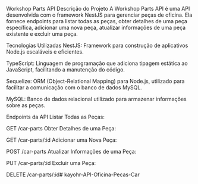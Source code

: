 Workshop Parts API
Descrição do Projeto
A Workshop Parts API é uma API desenvolvida com o framework NestJS para gerenciar peças de oficina. Ela fornece endpoints para listar todas as peças, obter detalhes de uma peça específica, adicionar uma nova peça, atualizar informações de uma peça existente e excluir uma peça.

Tecnologias Utilizadas
NestJS: Framework para construção de aplicativos Node.js escaláveis e eficientes.

TypeScript: Linguagem de programação que adiciona tipagem estática ao JavaScript, facilitando a manutenção do código.

Sequelize: ORM (Object-Relational Mapping) para Node.js, utilizado para facilitar a comunicação com o banco de dados MySQL.

MySQL: Banco de dados relacional utilizado para armazenar informações sobre as peças.


Endpoints da API
Listar Todas as Peças:

GET /car-parts
Obter Detalhes de uma Peça:

GET /car-parts/:id
Adicionar uma Nova Peça:

POST /car-parts
Atualizar Informações de uma Peça:

PUT /car-parts/:id
Excluir uma Peça:

DELETE /car-parts/:id# kayohr-API-Oficina-Pecas-Car


